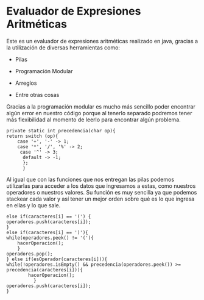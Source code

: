    # Evaluador de Expresiones Aritméticas

Este es un evaluador de expresiones aritméticas realizado en java, gracias a la utilización de diversas herramientas como:  
- Pilas

- Programación Modular

- Arreglos

- Entre otras cosas

Gracias a la programación modular es mucho más sencillo poder encontrar algún error en nuestro código porque al tenerlo separado podremos tener más flexibilidad al momento de leerlo para encontrar algún problema.
  

    private static int precedencia(char op){  
    return switch (op){  
        case '+', '-' -> 1;  
        case '*', '/', '%' -> 2;  
         case '^' -> 3;  
          default -> -1;  
          }; 
          }
Al igual que con las funciones que nos entregan las pilas podemos utilizarlas para acceder a los datos que ingresamos a estas, como nuestros operadores o nuestros valores. Su función es muy sencilla ya que podemos stackear cada valor y así tener un mejor orden sobre qué es lo que ingresa en ellas y lo que sale.

    else if(caracteres[i] == '(') {  
    operadores.push(caracteres[i]);  
    }  
    else if(caracteres[i] == ')'){  
    while(operadores.peek() != '('){  
        hacerOperacion();  
        }  
    operadores.pop();  
    } else if(esOperador(caracteres[i])){  
    while(!operadores.isEmpty() && precedencia(operadores.peek()) >= precedencia(caracteres[i])){  
            hacerOperacion();  
              }  
    operadores.push(caracteres[i]);  
    }

